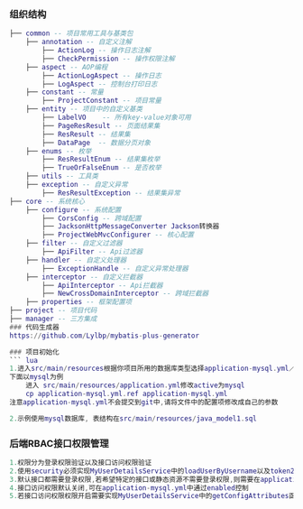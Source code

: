 ### 组织结构
``` lua
├── common -- 项目常用工具与基类包
    ├── annotation -- 自定义注解
        ├── ActionLog -- 操作日志注解
        ├── CheckPermission -- 操作权限注解
    ├── aspect -- AOP编程
        ├── ActionLogAspect -- 操作日志
        ├── LogAspect -- 控制台打印日志
    ├── constant -- 常量
        ├── ProjectConstant -- 项目常量
    ├── entity -- 项目中的自定义基类
        ├── LabelVO    -- 所有key-value对象可用
        ├── PageResResult -- 页面结果集
        ├── ResResult -- 结果集
        ├── DataPage  -- 数据分页对象
    ├── enums -- 枚举
        ├── ResResultEnum -- 结果集枚举
        ├── TrueOrFalseEnum -- 是否枚举
    ├── utils -- 工具类
    ├── exception -- 自定义异常
        ├── ResResultException -- 结果集异常
├── core -- 系统核心
    ├── configure -- 系统配置
        ├── CorsConfig -- 跨域配置
        ├── JacksonHttpMessageConverter Jackson转换器
        ├── ProjectWebMvcConfigurer -- 核心配置
    ├── filter -- 自定义过滤器
        ├── ApiFilter -- Api过滤器
    ├── handler -- 自定义处理器
        ├── ExceptionHandle -- 自定义异常处理器
    ├── interceptor -- 自定义拦截器
        ├── ApiInterceptor -- Api拦截器
        ├── NewCrossDomainInterceptor -- 跨域拦截器
    ├── properties -- 框架配置项
├── project -- 项目代码
├── manager -- 三方集成
### 代码生成器
https://github.com/Lylbp/mybatis-plus-generator

### 项目初始化
``` lua
1.进入src/main/resources根据你项目所用的数据库类型选择application-mysql.yml／application-oracle.yml
下面以mysql为例
    进入 src/main/resources/application.yml修改active为mysql
    cp application-mysql.yml.ref application-mysql.yml
注意application-mysql.yml不会提交到git中,请将文件中的配置项修改成自己的参数

2.示例使用mysql数据库, 表结构在src/main/resources/java_model1.sql
```

### 后端RBAC接口权限管理
``` lua
1.权限分为登录权限验证以及接口访问权限验证
2.使用security必须实现MyUserDetailsService中的loadUserByUsername以及token2SecurityUser
3.默认接口都需要登录权限,若希望特定的接口或静态资源不需要登录权限,则需要在application-mysql.yml中配置allow-api以及allow-static
4.接口访问权限默认关闭,可在application-mysql.yml中通过enabled控制
5.若接口访问权限权限开启需要实现MyUserDetailsService中的getConfigAttributes函数
```